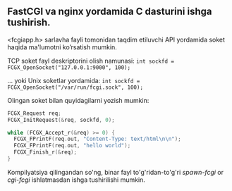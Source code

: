 ## **FastCGI** va **nginx** yordamida **C** dasturini ishga tushirish.

<fcgiapp.h> sarlavha fayli tomonidan taqdim etiluvchi API yordamida soket haqida ma'lumotni ko’rsatish mumkin.

TCP soket fayl deskriptorini olish namunasi:
`int sockfd = FCGX_OpenSocket("127.0.0.1:9000", 100);`

... yoki Unix soketlar yordamida:
`int sockfd = FCGX_OpenSocket("/var/run/fcgi.sock", 100);`

Olingan soket bilan quyidagilarni yozish mumkin:
```c
FCGX_Request req;
FCGX_InitRequest(&req, sockfd, 0);

while (FCGX_Accept_r(&req) >= 0) {
  FCGX_FPrintF(req.out, "Content-Type: text/html\n\n");
  FCGX_FPrintF(req.out, "hello world");
  FCGX_Finish_r(&req);
}
```

Kompilyatsiya qilingandan so'ng, binar fayl to'g'ridan-to'g'ri *spawn-fcgi* or *cgi-fcgi* ishlatmasdan ishga tushirilishi mumkin.
